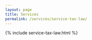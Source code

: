 ```yaml
---
layout: page
title: Services
permalink: /services/service-tax-law/
---
```


{% include service-tax-law.html %}